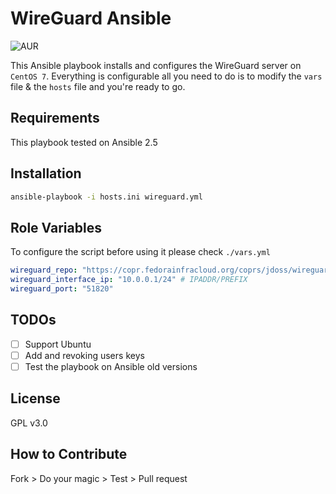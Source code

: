 # WireGuard Ansible
![AUR](https://img.shields.io/aur/license/yaourt.svg)

This Ansible playbook installs and configures the WireGuard server on `CentOS 7`. Everything is configurable all you need to do is to modify the `vars` file & the `hosts` file and you're ready to go.

## Requirements
This playbook tested on Ansible 2.5
## Installation
```sh
ansible-playbook -i hosts.ini wireguard.yml
```
## Role Variables
To configure the script before using it please check `./vars.yml`
```yml
wireguard_repo: "https://copr.fedorainfracloud.org/coprs/jdoss/wireguard/repo/epel-7/jdoss-wireguard-epel-7.repo"
wireguard_interface_ip: "10.0.0.1/24" # IPADDR/PREFIX
wireguard_port: "51820"
```

## TODOs
* [ ] Support Ubuntu
* [ ] Add and revoking users keys
* [ ] Test the playbook on Ansible old versions

## License
GPL v3.0

## How to Contribute
Fork > Do your magic > Test > Pull request
